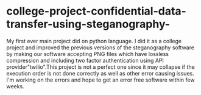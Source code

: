 # college-project-confidential-data-transfer-using-steganography-
My first ever main project did on python language. I did it as a college project and improved the previous versions of the steganography software by making our software accepting PNG files which have lossless compression and including two factor authentication using API provider"twilio".This project is not a perfect one since it may collapse if the execution order is not done correctly as well as other error causing issues. I'm working on the errors and hope to get an error free software within  few weeks.
